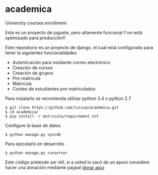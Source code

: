 # academica
University courses enrollment


Este es un proyecto de juguete, pero altamente funcional  !! no está optimizado para producción!!

Este repositorio es un proyecto de django, el cual está configurado para tener la siguientes funcionalidades

* Autenticación para mediante correo electrónico
* Creación de cursos
* Creación de grupos
* Pre-matricula
* Matricula 
* Conteo de estudiantes pre-matriculados 

Para instalarlo se recomienda utilizar python 3.4 o python 2.7 

	$ git clone https://github.com/luisza/academica.git
	$ cd academica/
	$ pip install -r matricula/requirement.txt
	
Configure la base de datos

	$ python manage.py syncdb
	
Para ejecutarlo en desarrollo 

	$ python manage.py runserver
	
Este código pretende ser útil, si a usted lo sacó de un apuro considere hacer una donación
mediante paypal [donar aquí](https://www.paypal.com/cgi-bin/webscr?cmd=_donations&business=DYR7VVLUED6V6&lc=AL&item_name=Academia%20desarrollo&item_number=22&currency_code=USD&bn=PP%2dDonationsBF%3abtn_donateCC_LG%2egif%3aNonHosted)
